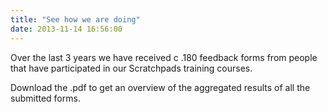 ```yaml
---
title: "See how we are doing"
date: 2013-11-14 16:56:00
---
```


Over the last 3 years we have received c .180 feedback forms from people that have participated in our Scratchpads training courses.

Download the .pdf to get an overview of the aggregated results of all the submitted forms.

